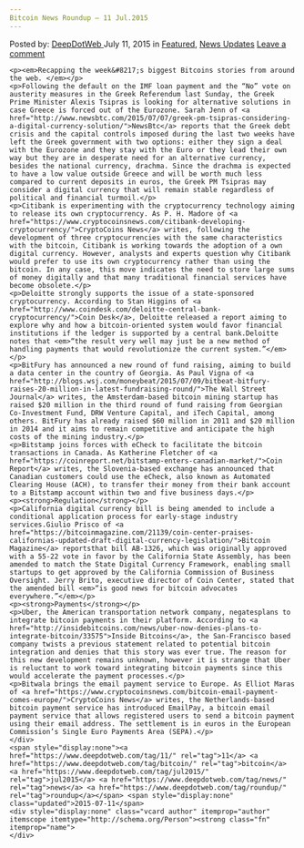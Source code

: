 ```yaml
---
Bitcoin News Roundup – 11 Jul.2015
---
```

<article class="post-listing post-11014 post type-post status-publish format-standard has-post-thumbnail hentry  tag-1879 tag-bitcoin tag-jul2015 tag-news tag-roundup">
    <div class="post-inner">
        <span>Posted by: <a href="https://www.deepdotweb.com/author/admin/" title="">DeepDotWeb </a></span>
    <span>July 11, 2015</span>
    <span>in <a href="https://www.deepdotweb.com/category/deepdot-news/" rel="category tag">Featured</a>, <a href="https://www.deepdotweb.com/category/news-updates/" rel="category tag">News Updates</a></span>
    <span><a href="https://www.deepdotweb.com/2015/07/11/bitcoin-news-roundup-11-jul-2015/#respond">Leave a comment</a></span>
    </p>
    <div class="clear"></div>
    
    <p><em>Recapping the week&#8217;s biggest Bitcoins stories from around the web. </em></p>
    <p>Following the default on the IMF loan payment and the “No” vote on austerity measures in the Greek Referendum last Sunday, the Greek Prime Minister Alexis Tsipras is looking for alternative solutions in case Greece is forced out of the Eurozone. Sarah Jenn of <a href="http://www.newsbtc.com/2015/07/07/greek-pm-tsipras-considering-a-digital-currency-solution/">NewsBtc</a> reports that the Greek debt crisis and the capital controls imposed during the last two weeks have left the Greek government with two options: either they sign a deal with the Eurozone and they stay with the Euro or they lead their own way but they are in desperate need for an alternative currency, besides the national currency, drachma. Since the drachma is expected to have a low value outside Greece and will be worth much less compared to current deposits in euros, the Greek PM Tsipras may consider a digital currency that will remain stable regardless of political and financial turmoil.</p>
    <p>Citibank is experimenting with the cryptocurrency technology aiming to release its own cryptocurrency. As P. H. Madore of <a href="https://www.cryptocoinsnews.com/citibank-developing-cryptocurrency/">CryptoCoins News</a> writes, following the development of three cryptocurrencies with the same characteristics with the bitcoin, Citibank is working towards the adoption of a own digital currency. However, analysts and experts question why Citibank would prefer to use its own cryptocurrency rather than using the bitcoin. In any case, this move indicates the need to store large sums of money digitally and that many traditional financial services have become obsolete.</p>
    <p>Deloitte strongly supports the issue of a state-sponsored cryptocurrency. According to Stan Higgins of <a href="http://www.coindesk.com/deloitte-central-bank-cryptocurrency/">Coin Desk</a>, Deloitte released a report aiming to explore why and how a bitcoin-oriented system would favor financial institutions if the ledger is supported by a central bank.Deloitte notes that <em>“the result very well may just be a new method of handling payments that would revolutionize the current system.”</em></p>
    <p>BitFury has announced a new round of fund raising, aiming to build a data center in the country of Georgia. As Paul Vigna of <a href="http://blogs.wsj.com/moneybeat/2015/07/09/bitbeat-bitfury-raises-20-million-in-latest-fundraising-round/">The Wall Street Journal</a> writes, the Amsterdam-based bitcoin mining startup has raised $20 million in the third round of fund raising from Georgian Co-Investment Fund, DRW Venture Capital, and iTech Capital, among others. BitFury has already raised $60 million in 2011 and $20 million in 2014 and it aims to remain competitive and anticipate the high costs of the mining industry.</p>
    <p>Bitstamp joins forces with eCheck to facilitate the bitcoin transactions in Canada. As Katherine Fletcher of <a href="https://coinreport.net/bitstamp-enters-canadian-market/">Coin Report</a> writes, the Slovenia-based exchange has announced that Canadian customers could use the eCheck, also known as Automated Clearing House (ACH), to transfer their money from their bank account to a Bitstamp account within two and five business days.</p>
    <p><strong>Regulation</strong></p>
    <p>California digital currency bill is being amended to include a conditional application process for early-stage industry services.Giulio Prisco of <a href="https://bitcoinmagazine.com/21139/coin-center-praises-californias-updated-draft-digital-currency-legislation/">Bitcoin Magazine</a> reportsthat bill AB-1326, which was originally approved with a 55-22 vote in favor by the California State Assembly, has been amended to match the State Digital Currency Framework, enabling small startups to get approved by the California Commission of Business Oversight. Jerry Brito, executive director of Coin Center, stated that the amended bill <em>“is good news for bitcoin advocates everywhere.”</em></p>
    <p><strong>Payments</strong></p>
    <p>Uber, the American transportation network company, negatesplans to integrate bitcoin payments in their platform. According to <a href="http://insidebitcoins.com/news/uber-now-denies-plans-to-integrate-bitcoin/33575">Inside Bitcoins</a>, the San-Francisco based company twists a previous statement related to potential bitcoin integration and denies that this story was ever true. The reason for this new development remains unknown, however it is strange that Uber is reluctant to work toward integrating bitcoin payments since this would accelerate the payment processes.</p>
    <p>Bitwala brings the email payment service to Europe. As Elliot Maras of <a href="https://www.cryptocoinsnews.com/bitcoin-email-payment-comes-europe/">CryptoCoins News</a> writes, the Netherlands-based bitcoin payment service has introduced EmailPay, a bitcoin email payment service that allows registered users to send a bitcoin payment using their email address. The settlement is in euros in the European Commission’s Single Euro Payments Area (SEPA).</p>
    </div>
    <span style="display:none"><a href="https://www.deepdotweb.com/tag/11/" rel="tag">11</a> <a href="https://www.deepdotweb.com/tag/bitcoin/" rel="tag">bitcoin</a> <a href="https://www.deepdotweb.com/tag/jul2015/" rel="tag">jul2015</a> <a href="https://www.deepdotweb.com/tag/news/" rel="tag">news</a> <a href="https://www.deepdotweb.com/tag/roundup/" rel="tag">roundup</a></span> <span style="display:none" class="updated">2015-07-11</span>
    <div style="display:none" class="vcard author" itemprop="author" itemscope itemtype="http://schema.org/Person"><strong class="fn" itemprop="name">
    </div>
</article>

